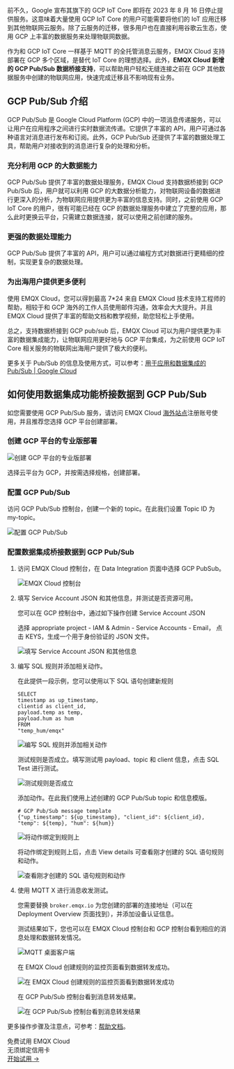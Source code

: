 前不久，Google 宣布其旗下的 GCP IoT Core 即将在 2023 年 8 月 16 日停止提供服务。这意味着大量使用 GCP IoT Core 的用户可能需要将他们的 IoT 应用迁移到其他物联网云服务。除了云服务的迁移，很多用户也在直接利用谷歌云生态，使用 GCP 上丰富的数据服务来处理物联网数据。

作为和 GCP IoT Core 一样基于 MQTT 的全托管消息云服务，EMQX Cloud 支持部署在 GCP 多个区域，是替代 IoT Core 的理想选择。此外，**EMQX Cloud 新增的 GCP Pub/Sub 数据桥接支持**，可以帮助用户轻松无缝连接之前在 GCP 其他数据服务中创建的物联网应用，快速完成迁移且不影响现有业务。


## GCP Pub/Sub 介绍

GCP Pub/Sub 是 Google Cloud Platform (GCP) 中的一项消息传递服务，可以让用户在应用程序之间进行实时数据流传递。它提供了丰富的 API，用户可通过各种语言对消息进行发布和订阅。此外，GCP Pub/Sub 还提供了丰富的数据处理工具，帮助用户对接收到的消息进行复杂的处理和分析。

### 充分利用 GCP 的大数据能力

GCP Pub/Sub 提供了丰富的数据处理服务，EMQX Cloud 支持数据桥接到 GCP Pub/Sub 后，用户就可以利用 GCP 的大数据分析能力，对物联网设备的数据进行更深入的分析，为物联网应用提供更为丰富的信息支持。同时，之前使用 GCP IoT Core 的用户，很有可能已经在 GCP 的数据处理服务中建立了完整的应用，那么此时更换云平台，只需建立数据连接，就可以使用之前创建的服务。

### 更强的数据处理能力

GCP Pub/Sub 提供了丰富的 API，用户可以通过编程方式对数据进行更精细的控制，实现更复杂的数据处理。

### 为出海用户提供更多便利

使用 EMQX Cloud，您可以得到最高 7*24 来自 EMQX Cloud 技术支持工程师的帮助，相较于和 GCP 海外的工作人员使用邮件沟通，效率会大大提升。并且 EMQX Cloud 提供了丰富的帮助文档和教学视频，助您轻松上手使用。

总之，支持数据桥接到 GCP pub/sub 后，EMQX Cloud 可以为用户提供更为丰富的数据集成能力，让物联网应用更好地与 GCP 平台集成，为之前使用 GCP IoT Core 相关服务的物联网出海用户提供了极大的便利。

更多关于 Pub/Sub 的信息及使用方式，可以参考：[用于应用和数据集成的 Pub/Sub  | Google Cloud](https://cloud.google.com/pubsub?hl=zh-cn) 


## 如何使用数据集成功能桥接数据到 GCP Pub/Sub

如您需要使用 GCP Pub/Sub 服务，请访问 EMQX Cloud [海外站点](https://www.emqx.com/en/try?product=cloud)注册账号使用，并且推荐您选择 GCP 平台创建部署。

### 创建 GCP 平台的专业版部署

![创建 GCP 平台的专业版部署](https://assets.emqx.com/images/2c7097644cfb2f385dcbcf60bb8444aa.png)

选择云平台为 GCP，并按需选择规格，创建部署。

### 配置 GCP Pub/Sub

访问 GCP Pub/Sub 控制台，创建一个新的 topic。在此我们设置 Topic ID 为 my-topic。

![配置 GCP Pub/Sub](https://assets.emqx.com/images/92c83e557f3dda831e7112dee3df4906.png)

### 配置数据集成桥接数据到 GCP Pub/Sub

1. 访问 EMQX Cloud 控制台，在 Data Integration 页面中选择 GCP PubSub。

   ![EMQX Cloud 控制台](https://assets.emqx.com/images/74609df5ae8f75e82f14c3371085613b.png)

2. 填写 Service Account JSON 和其他信息，并测试是否资源可用。

   您可以在 GCP 控制台中，通过如下操作创建 Service Account JSON

   选择 appropriate project - IAM & Admin - Service Accounts - Email， 点击 KEYS，生成一个用于身份验证的 JSON 文件。

   ![填写 Service Account JSON 和其他信息](https://assets.emqx.com/images/95fbacbb3063cd3b1dfd83e6a1a39805.png)

3. 编写 SQL 规则并添加相关动作。

   在此提供一段示例，您可以使用以下 SQL 语句创建新规则

   ```
   SELECT 
   timestamp as up_timestamp, 
   clientid as client_id, 
   payload.temp as temp,
   payload.hum as hum
   FROM
   "temp_hum/emqx"
   ```

   ![编写 SQL 规则并添加相关动作](https://assets.emqx.com/images/f1605527e0cd8e4629328089efc4598c.png)

   测试规则是否成立。填写测试用 payload、topic 和 client 信息，点击 SQL Test 进行测试。

   ![测试规则是否成立](https://assets.emqx.com/images/37f59f3b1c731d9822c7b518534339db.png)

   添加动作。在此我们使用上述创建的 GCP Pub/Sub topic 和信息模版。

   ```
   # GCP Pub/Sub message template 
   {"up_timestamp": ${up_timestamp}, "client_id": ${client_id}, "temp": ${temp}, "hum": ${hum}}
   ```

   ![将动作绑定到规则上](https://assets.emqx.com/images/fe226a011047432fdcfa874b1382fec0.png)

   将动作绑定到规则上后，点击 View details 可查看刚才创建的 SQL 语句规则和动作。

   ![查看刚才创建的 SQL 语句规则和动作](https://assets.emqx.com/images/083583e04d9093c20a3b0d46da9c622b.png) 

4. 使用 MQTT X 进行消息收发测试。

   您需要替换 `broker.emqx.io` 为您创建的部署的连接地址（可以在 Deployment Overview 页面找到），并添加设备认证信息。

   测试结果如下，您也可以在 EMQX Cloud 控制台和 GCP 控制台看到相应的消息处理和数据转发情况。

   ![MQTT 桌面客户端](https://assets.emqx.com/images/002277d5241d22238c12688693e3b93e.png)

   在 EMQX Cloud 创建规则的监控页面看到数据转发成功。

   ![在 EMQX Cloud 创建规则的监控页面看到数据转发成功](https://assets.emqx.com/images/70de545505dd0e78b1423b8043f93f6d.png)

   在 GCP Pub/Sub 控制台看到消息转发结果。

   ![在 GCP Pub/Sub 控制台看到消息转发结果](https://assets.emqx.com/images/c7dfe2f0165bfb8ad02e980706328dbb.png)

更多操作步骤及注意点，可参考：[帮助文档](https://docs.emqx.com/en/cloud/latest/rule_engine/rule_engine_gcp_pubsub.html)。



<section class="promotion">
    <div>
        免费试用 EMQX Cloud
        <div class="is-size-14 is-text-normal has-text-weight-normal">无须绑定信用卡</div>
    </div>
    <a href="https://accounts-zh.emqx.com/signup?continue=https://cloud.emqx.com/console/deployments/0?oper=new" class="button is-gradient px-5">开始试用 →</a>
</section>

